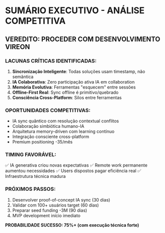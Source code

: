 # SUMÁRIO EXECUTIVO - ANÁLISE COMPETITIVA

## VEREDITO: PROCEDER COM DESENVOLVIMENTO VIREON

### LACUNAS CRÍTICAS IDENTIFICADAS:
1. **Sincronização Inteligente**: Todas soluções usam timestamp, não semântica
2. **IA Colaborativa**: Zero participação ativa IA em collaboration  
3. **Memória Evolutiva**: Ferramentas "esquecem" entre sessões
4. **Offline-First Real**: Sync offline é primitivo/quebrado
5. **Consciência Cross-Platform**: Silos entre ferramentas

### OPORTUNIDADES COMPETITIVAS:
- IA sync quântico com resolução contextual conflitos
- Colaboração simbiótica humano-IA  
- Arquitetura memory-driven com learning contínuo
- Integração consciente cross-platform
- Premium positioning -35/mês

### TIMING FAVORÁVEL:
✅ IA generativa criou novas expectativas
✅ Remote work permanente aumentou necessidades
✅ Users dispostos pagar eficiência real
✅ Infraestrutura técnica madura

### PRÓXIMOS PASSOS:
1. Desenvolver proof-of-concept IA sync (30 dias)
2. Validar com 100+ usuários target (60 dias)  
3. Preparar seed funding -3M (90 dias)
4. MVP development início imediato

**PROBABILIDADE SUCESSO: 75%+ (com execução técnica forte)**
